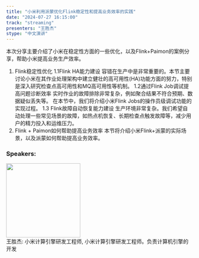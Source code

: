 ```yaml
---
title: "小米利用派蒙优化Flink稳定性和提高业务效率的实践"
date: "2024-07-27 16:15:00" 
track: "streaming"
presenters: "王胜杰"
stype: "中文演讲"
---
```

本次分享主要介绍了小米在稳定性方面的一些优化，以及Flink+Paimon的案例分享，帮助小米提高业务生产效率。
1. Flink稳定性优化
1.1Flink HA能力建设
容错在生产中是非常重要的。本节主要讨论小米在其作业处理架构中建立健壮的高可用性(HA)功能方面的努力，特别是深入研究检查点高可用性和MQ高可用性等机制。
1.2通过Flink Job调试提高问题诊断效率
实时作业的故障排除非常复杂，例如聚合结果不符合预期、数据疑似丢失等。
在本节中，我们将介绍小米Flink Jobs的操作员级调试功能的实现过程。
1.3 Flink故障自动恢复能力建设
生产环境非常复杂。我们希望自动处理一些常见场景的故障，如热点机恢复、长期检查点触发故障等，减少用户的精力投入和运维压力。
2. Flink + Paimon如何帮助提高业务效率
本节将介绍小米Flink+派蒙的实际场景，以及派蒙如何帮助提高业务效率。
 ### Speakers: 
 <img src="https://sessionize.com/image/110c-400o400o1-wtyHF2drG5sPmRkdsfAkgH.jpg" width="200" /><br>王胜杰: 小米计算引擎研发工程师, 小米计算引擎研发工程师。负责计算机引擎的开发
 <br><br>